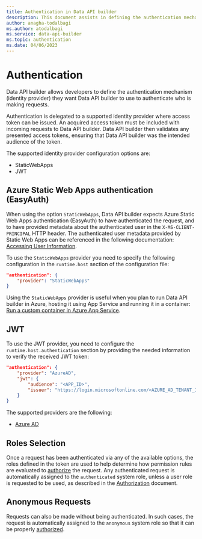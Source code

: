 ```yaml
---
title: Authentication in Data API builder
description: This document assists in defining the authentication mechanism in Data API builder.
author: anagha-todalbagi
ms.author: atodalbagi
ms.service: data-api-builder
ms.topic: authentication
ms.date: 04/06/2023
---
```


# Authentication

Data API builder allows developers to define the authentication mechanism (identity provider) they want Data API builder to use to authenticate who is making requests.

Authentication is delegated to a supported identity provider where access token can be issued. An acquired access token must be included with incoming requests to Data API builder. Data API builder then validates any presented access tokens, ensuring that Data API builder was the intended audience of the token.

The supported identity provider configuration options are:

- StaticWebApps
- JWT

## Azure Static Web Apps authentication (EasyAuth)

When using the option `StaticWebApps`, Data API builder expects Azure Static Web Apps authentication (EasyAuth) to have authenticated the request, and to have provided metadata about the authenticated user in the `X-MS-CLIENT-PRINCIPAL` HTTP header. The authenticated user metadata provided by Static Web Apps can be referenced in the following documentation: [Accessing User Information](/azure/static-web-apps/user-information?tabs=csharp).

To use the `StaticWebApps` provider you need to specify the following configuration in the `runtime.host` section of the configuration file:

```json
"authentication": {
    "provider": "StaticWebApps"
}
```

Using the `StaticWebApps` provider is useful when you plan to run Data API builder in Azure, hosting it using App Service and running it in a container: [Run a custom container in Azure App Service](/azure/app-service/quickstart-custom-container?tabs=dotnet&pivots=container-linux-vscode).

## JWT

To use the JWT provider, you need to configure the `runtime.host.authentication` section by providing the needed information to verify the received JWT token:

```json
"authentication": {
    "provider": "AzureAD",
    "jwt": {
        "audience": "<APP_ID>",
        "issuer": "https://login.microsoftonline.com/<AZURE_AD_TENANT_ID>/v2.0"
    }
}
```

The supported providers are the following:

- [Azure AD](./authentication-azure-ad.md)

## Roles Selection

Once a request has been authenticated via any of the available options, the roles defined in the token are used to help determine how permission rules are evaluated to [authorize](./authorization.md) the request. Any authenticated request is automatically assigned to the `authenticated` system role, unless a user role is requested to be used, as described in the [Authorization](./authorization.md) document.

## Anonymous Requests

Requests can also be made without being authenticated. In such cases, the request is automatically assigned to the `anonymous` system role so that it can be properly [authorized](./authorization.md).
